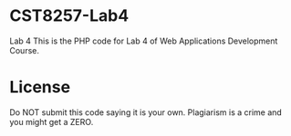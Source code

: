 # CST8257-Lab4
Lab 4
This is the PHP code for Lab 4 of Web Applications Development Course.

# License
Do NOT submit this code saying it is your own. Plagiarism is a crime and you might get a ZERO.
